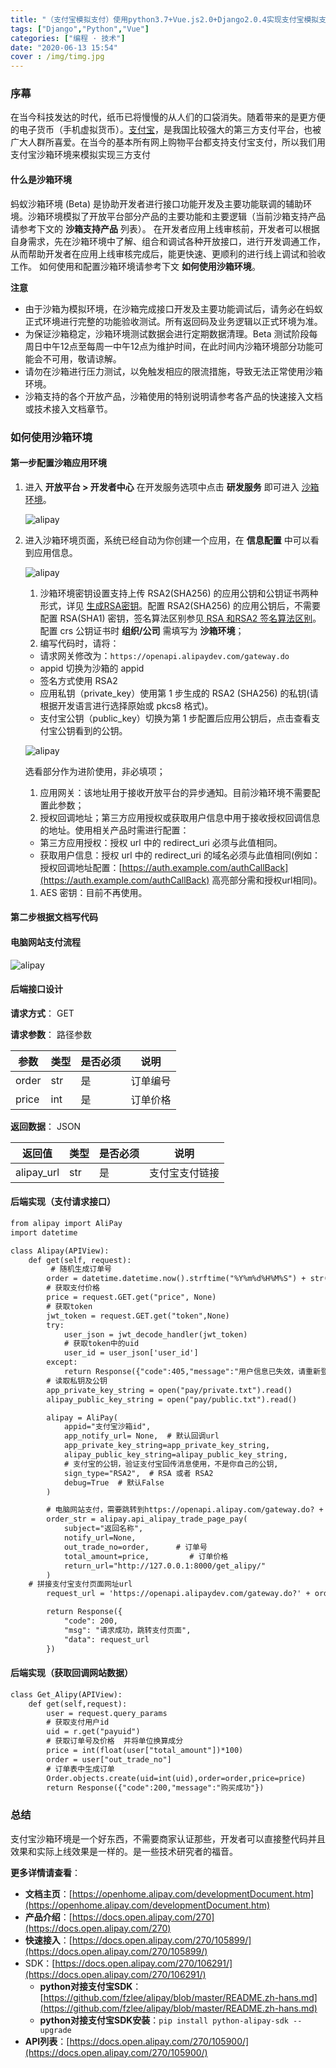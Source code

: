 ```yaml
---
title: "（支付宝模拟支付）使用python3.7+Vue.js2.0+Django2.0.4实现支付宝模拟支付功能"
tags: ["Django","Python","Vue"]
categories: ["编程 · 技术"]
date: "2020-06-13 15:54"
cover : /img/timg.jpg
---
```


### 序幕

在当今科技发达的时代，纸币已将慢慢的从人们的口袋消失。随着带来的是更方便的电子货币（手机虚拟货币）。[支付宝](https://baike.baidu.com/item/%E6%94%AF%E4%BB%98%E5%AE%9D/496859)，是我国比较强大的第三方支付平台，也被广大人群所喜爱。在当今的基本所有网上购物平台都支持支付宝支付，所以我们用支付宝沙箱环境来模拟实现三方支付

#### 什么是沙箱环境

蚂蚁沙箱环境 (Beta) 是协助开发者进行接口功能开发及主要功能联调的辅助环境。沙箱环境模拟了开放平台部分产品的主要功能和主要逻辑（当前沙箱支持产品请参考下文的 **沙箱支持产品** 列表）。 在开发者应用上线审核前，开发者可以根据自身需求，先在沙箱环境中了解、组合和调试各种开放接口，进行开发调通工作，从而帮助开发者在应用上线审核完成后，能更快速、更顺利的进行线上调试和验收工作。 如何使用和配置沙箱环境请参考下文 **如何使用沙箱环境**。

**注意**

- 由于沙箱为模拟环境，在沙箱完成接口开发及主要功能调试后，请务必在蚂蚁正式环境进行完整的功能验收测试。所有返回码及业务逻辑以正式环境为准。
- 为保证沙箱稳定，沙箱环境测试数据会进行定期数据清理。Beta 测试阶段每周日中午12点至每周一中午12点为维护时间，在此时间内沙箱环境部分功能可能会不可用，敬请谅解。
- 请勿在沙箱进行压力测试，以免触发相应的限流措施，导致无法正常使用沙箱环境。
- 沙箱支持的各个开放产品，沙箱使用的特别说明请参考各产品的快速接入文档或技术接入文档章节。

### 如何使用沙箱环境

#### 第一步配置沙箱应用环境

1. 进入 **开放平台 > 开发者中心** 在开发服务选项中点击 **研发服务** 即可进入 [沙箱环境](https://openhome.alipay.com/platform/appDaily.htm)。

   ![alipay](https://intranetproxy.alipay.com/skylark/lark/0/2020/png/254687/1589449249412-2fc126a6-4ae8-466d-8b94-be85ca191dc4.png)

2. 进入沙箱环境页面，系统已经自动为你创建一个应用，在 **信息配置** 中可以看到应用信息。

   ![alipay](https://static.dingtalk.com/media/lALOnH_0fM0BHM0Cog_674_284.png)

   1. 沙箱环境密钥设置支持上传 RSA2(SHA256) 的应用公钥和公钥证书两种形式，详见 [生成RSA密钥](https://opendocs.alipay.com/open/291/105971)。配置 RSA2(SHA256) 的应用公钥后，不需要配置 RSA(SHA1) 密钥，签名算法区别参见[ RSA 和RSA2 签名算法区别](https://opendocs.alipay.com/open/291/106115)。配置 crs 公钥证书时 **组织/公司** 需填写为 **沙箱环境**；
   2. 编写代码时，请将：

   - 请求网关修改为：`https://openapi.alipaydev.com/gateway.do`
   - appid 切换为沙箱的 appid
   - 签名方式使用 RSA2
   - 应用私钥（private_key）使用第 1 步生成的 RSA2 (SHA256) 的私钥(请根据开发语言进行选择原始或 pkcs8 格式)。
   - 支付宝公钥（public_key）切换为第 1 步配置后应用公钥后，点击查看支付宝公钥看到的公钥。

   ![alipay](https://static.dingtalk.com/media/lALOsWs3ic0Bus0CNw_567_442.png_620x10000q90g.jpg)

   选看部分作为进阶使用，非必填项；

   1. 应用网关：该地址用于接收开放平台的异步通知。目前沙箱环境不需要配置此参数；
   2. 授权回调地址；第三方应用授权或获取用户信息中用于接收授权回调信息的地址。使用相关产品时需进行配置：

   - 第三方应用授权：授权 url 中的 redirect_uri 必须与此值相同。
   - 获取用户信息：授权 url 中的 redirect_uri 的域名必须与此值相同(例如：授权回调地址配置：[https://auth.example.com/authCallBack](https://auth.example.com/authCallBack) 高亮部分需和授权url相同)。

   1. AES 密钥：目前不再使用。

#### 第二步根据文档写代码

#### 电脑网站支付流程

![alipay](https://wangxs020202.gitee.io/images/note/电脑网站支付流程图.png)

#### 后端接口设计

**请求方式**： GET 

**请求参数**： 路径参数

| 参数  | 类型 | 是否必须 | 说明     |
| ----- | ---- | -------- | -------- |
| order | str  | 是       | 订单编号 |
| price | int  | 是       | 订单价格 |

**返回数据**： JSON

| 返回值     | 类型 | 是否必须 | 说明           |
| ---------- | ---- | -------- | -------------- |
| alipay_url | str  | 是       | 支付宝支付链接 |

#### 后端实现（支付请求接口）

```html
from alipay import AliPay
import datetime

class Alipay(APIView):
    def get(self, request):
         # 随机生成订单号
        order = datetime.datetime.now().strftime("%Y%m%d%H%M%S") + str(random.randint(10, 99))
        # 获取支付价格
        price = request.GET.get("price", None)
        # 获取token
        jwt_token = request.GET.get("token",None)
        try:
            user_json = jwt_decode_handler(jwt_token)
            # 获取token中的uid
            user_id = user_json['user_id']
        except:
            return Response({"code":405,"message":"用户信息已失效，请重新登录"})
        # 读取私钥及公钥
        app_private_key_string = open("pay/private.txt").read()
        alipay_public_key_string = open("pay/public.txt").read()

        alipay = AliPay(
            appid="支付宝沙箱id",
            app_notify_url= None,  # 默认回调url
            app_private_key_string=app_private_key_string,
            alipay_public_key_string=alipay_public_key_string,
            # 支付宝的公钥，验证支付宝回传消息使用，不是你自己的公钥,
            sign_type="RSA2",  # RSA 或者 RSA2
            debug=True  # 默认False
        )

        # 电脑网站支付，需要跳转到https://openapi.alipay.com/gateway.do? + order_string
        order_str = alipay.api_alipay_trade_page_pay(
            subject="返回名称",
            notify_url=None,
            out_trade_no=order,      # 订单号
            total_amount=price,         # 订单价格
            return_url="http://127.0.0.1:8000/get_alipy/"
        )
	# 拼接支付宝支付页面网址url
        request_url = 'https://openapi.alipaydev.com/gateway.do?' + order_str

        return Response({
            "code": 200,
            "msg": "请求成功，跳转支付页面",
            "data": request_url
        })
```

#### 后端实现（获取回调网站数据）

```html
class Get_Alipy(APIView):
    def get(self,request):
        user = request.query_params
        # 获取支付用户id
        uid = r.get("payuid")
        # 获取订单号及价格  并将单位换算成分
        price = int(float(user["total_amount"])*100)
        order = user["out_trade_no"]
        # 订单表中生成订单
        Order.objects.create(uid=int(uid),order=order,price=price)
        return Response({"code":200,"message":"购买成功"})
```

### 总结

支付宝沙箱环境是一个好东西，不需要商家认证那些，开发者可以直接整代码并且效果和实际上线效果是一样的。是一些技术研究者的福音。

**更多详情请查看**：

- **文档主页**：[https://openhome.alipay.com/developmentDocument.htm](https://openhome.alipay.com/developmentDocument.htm)
- **产品介绍**：[https://docs.open.alipay.com/270](https://docs.open.alipay.com/270)
- **快速接入**：[https://docs.open.alipay.com/270/105899/](https://docs.open.alipay.com/270/105899/)
- SDK：[https://docs.open.alipay.com/270/106291/](https://docs.open.alipay.com/270/106291/)
  - **python对接支付宝SDK**：[https://github.com/fzlee/alipay/blob/master/README.zh-hans.md](https://github.com/fzlee/alipay/blob/master/README.zh-hans.md)
  - **python对接支付宝SDK安装**：`pip install python-alipay-sdk --upgrade`
- **API列表**：[https://docs.open.alipay.com/270/105900/](https://docs.open.alipay.com/270/105900/)
